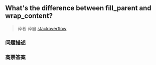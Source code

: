 ## What's the difference between fill_parent and wrap_content?

> 译者 译自 [stackoverflow](http://stackoverflow.com/questions/432763/whats-the-difference-between-fill-parent-and-wrap-content) 

### 问题描述 

### 高票答案 

